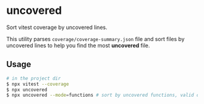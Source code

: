 # uncovered

Sort vitest coverage by uncovered lines.

This utility parses `coverage/coverage-summary.json` file and sort files by uncovered lines to help you find the most **uncovered** file.

## Usage

```bash
# in the project dir
$ npx vitest --coverage
$ npx uncovered
$ npx uncovered --mode=functions # sort by uncovered functions, valid options are lines/branches/functions/statements
```
